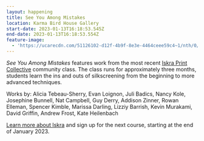 ```yaml
---
layout: happening
title: See You Among Mistakes
location: Karma Bird House Gallery
start-date: 2023-01-13T16:18:53.545Z
end-date: 2023-01-13T16:18:53.554Z
feature-image:
  - 'https://ucarecdn.com/51126102-d12f-4b9f-8e3e-4464ceee59c4~1/nth/0/'
---
```

_See You Among Mistakes_ features work from the most recent [Iskra Print Collective](https://www.iskraprint.com/) community class. The class runs for approximately three months, students learn the ins and outs of silkscreening from the beginning to more advanced techniques. 

Works by: Alicia Tebeau-Sherry, Evan Loignon, Juli Badics, Nancy Kole, Josephine Bunnell, Nat Campbell, Guy Derry, Addison Zinner, Rowan Elleman, Spencer Kimble, Marissa Darling, Lizziy Barrish, Kevin Murakami, David Griffin, Andrew Frost, Kate Heilenbach

[Learn more about Iskra](https://www.iskraprint.com/class) and sign up for the next course, starting at the end of January 2023.
